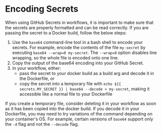 # Encoding Secrets

When using GitHub Secrets in workflows, it is important to make sure that the secrets are properly formatted and can be read correctly. If you are passing the secret to a Docker build, follow the below steps:

1. Use the `base64` command-line tool in a bash shell to encode your secrets. For example, encode the contents of the file `my-secret` by executing `base64 --wrap=0 my-secret`. The `--wrap=0` option disables line wrapping, so the whole file is encoded onto one line.
2. Copy the output of the base64 encoding into your GitHub Secret.
3. In your workflow, either:
    * pass the secret to your docker build as a build arg and decode it in the Dockerfile, or
    * copy the secret into a temporary file with `echo ${{ secrets.MY_SECRET }} | base64 --decode > my-secret`, making it accessible like a normal file to your Dockerfile

If you create a temporary file, consider deleting it in your workflow as soon as it has been copied into the docker build. If you decode it in your Dockerfile, you may need to try variations of the command depending on your container's OS. For example, certain versions of `base64` support only the `-d` flag and not the `--decode` flag.
